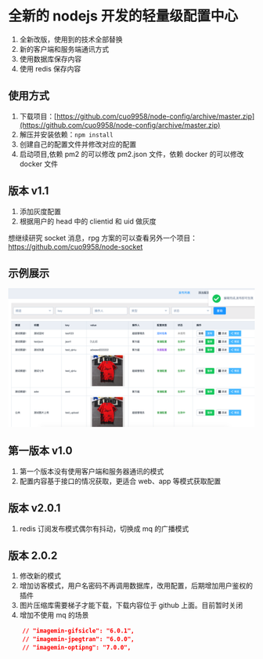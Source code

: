 # 全新的 nodejs 开发的轻量级配置中心

1. 全新改版，使用到的技术全部替换
2. 新的客户端和服务端通讯方式
3. 使用数据库保存内容
4. 使用 redis 保存内容

## 使用方式

1. 下载项目：[https://github.com/cuo9958/node-config/archive/master.zip](https://github.com/cuo9958/node-config/archive/master.zip)
2. 解压并安装依赖：`npm install`
3. 创建自己的配置文件并修改对应的配置
4. 启动项目,依赖 pm2 的可以修改 pm2.json 文件，依赖 docker 的可以修改 docker 文件

## 版本 v1.1

1. 添加灰度配置
2. 根据用户的 head 中的 clientid 和 uid 做灰度

想继续研究 socket 消息，rpg 方案的可以查看另外一个项目：https://github.com/cuo9958/node-socket

## 示例展示

![首页](https://github.com/cuo9958/node-config/raw/master/images/demo1.png)

## 第一版本 v1.0

1. 第一个版本没有使用客户端和服务器通讯的模式
2. 配置内容基于接口的情况获取，更适合 web、app 等模式获取配置

## 版本 v2.0.1

1. redis 订阅发布模式偶尔有抖动，切换成 mq 的广播模式

## 版本 2.0.2

1. 修改新的模式
2. 增加访客模式，用户名密码不再调用数据库，改用配置，后期增加用户鉴权的插件
3. 图片压缩库需要梯子才能下载，下载内容位于 github 上面。目前暂时关闭
4. 增加不使用 mq 的场景

```json
    // "imagemin-gifsicle": "6.0.1",
    // "imagemin-jpegtran": "6.0.0",
    // "imagemin-optipng": "7.0.0",
```
